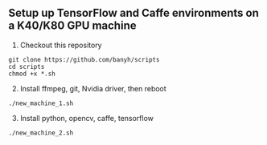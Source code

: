 ## Setup up TensorFlow and Caffe environments on a K40/K80 GPU machine

1. Checkout this repository

```shell-script
git clone https://github.com/banyh/scripts
cd scripts
chmod +x *.sh
```


2. Install ffmpeg, git, Nvidia driver, then reboot

```shell-script
./new_machine_1.sh
```


3. Install python, opencv, caffe, tensorflow

```shell-script
./new_machine_2.sh
```


